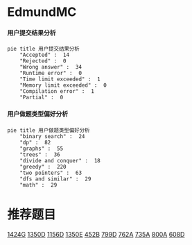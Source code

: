 # EdmundMC

<!-- tabs:start -->



#### **用户提交结果分析**

```mermaid
pie title 用户提交结果分析
    "Accepted" :  14
    "Rejected" :  0
    "Wrong answer" :  34
    "Runtime error" :  0
    "Time limit exceeded" :  1
    "Memory limit exceeded" :  0
    "Compilation error" :  1
    "Partial" :  0
```

#### **用户做题类型偏好分析**

```mermaid
pie title 用户做题类型偏好分析
    "binary search" :  24
    "dp" :  82
    "graphs" :  55
    "trees" :  36
    "divide and conquer" :  18
    "greedy" :  220
    "two pointers" :  63
    "dfs and similar" :  29
    "math" :  29
```



<!-- tabs:end -->
# 推荐题目
[1424G](https://codeforces.com/contest/1424/problem/G)
[1350D](https://codeforces.com/contest/1350/problem/D)
[1156D](https://codeforces.com/contest/1156/problem/D)
[1350E](https://codeforces.com/contest/1350/problem/E)
[452B](https://codeforces.com/contest/452/problem/B)
[799D](https://codeforces.com/contest/799/problem/D)
[762A](https://codeforces.com/contest/762/problem/A)
[735A](https://codeforces.com/contest/735/problem/A)
[800A](https://codeforces.com/contest/800/problem/A)
[608D](https://codeforces.com/contest/608/problem/D)
